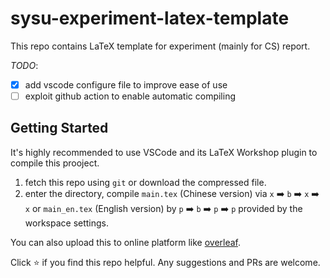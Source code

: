 # sysu-experiment-latex-template

This repo contains LaTeX template for experiment (mainly for CS) report.

*TODO*:
- [x] add vscode configure file to improve ease of use
- [ ] exploit github action to enable automatic compiling

## Getting Started

It's highly recommended to use VSCode and its LaTeX Workshop plugin to compile this prooject.

1. fetch this repo using `git` or download the compressed file.
2. enter the directory, compile `main.tex` (Chinese version) via `x` :arrow_right: `b`
   :arrow_right: `x` :arrow_right: `x` or `main_en.tex` (English version) 
   by `p` :arrow_right: `b` :arrow_right: `p` :arrow_right: `p` provided by the workspace 
   settings.

You can also upload this to online platform like [overleaf](https://overleaf.com).

Click :star: if you find this repo helpful. Any suggestions and PRs are welcome.